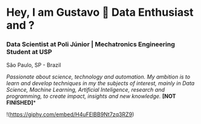 <p align="center">

# **Hey, I am Gustavo :game_die: Data Enthusiast and ?** 

### Data Scientist at Poli Júnior | Mechatronics Engineering Student at USP

</p>

São Paulo, SP - Brazil

*Passionate about science, technology and automation. My ambition is to learn and develop techniques in my the subjects of interest, mainly in Data Science, Machine Learning, Artificial Inteligence, research and programming, to create impact, insights and new knowledge.* **[NOT FINISHED]***

!(https://giphy.com/embed/H4uFElBB9Nt7zq3RZ9)
